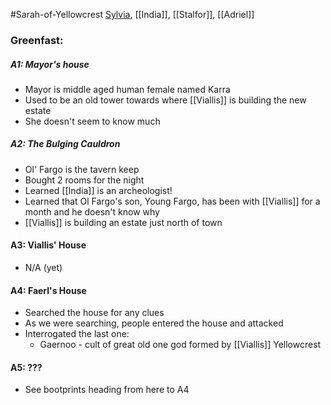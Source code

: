 #Sarah-of-Yellowcrest
[Sylvia](Sylvia.md), [[India]], [[Stalfor]], [[Adriel]]
### Greenfast:
##### A1: Mayor's house
- Mayor is middle aged human female named Karra
- Used to be an old tower towards where [[Viallis]] is building the new estate
- She doesn't seem to know much

##### A2: The Bulging Cauldron
- Ol' Fargo is the tavern keep
- Bought 2 rooms for the night
- Learned [[India]] is an archeologist!
- Learned that Ol Fargo's son, Young Fargo, has been with [[Viallis]] for a month and he doesn't know why
- [[Viallis]] is building an estate just north of town

#### A3: Viallis' House
- N/A (yet)

#### A4: Faerl's House
- Searched the house for any clues
- As we were searching, people entered the house and attacked
- Interrogated the last one:
	- Gaernoo - cult of great old one god formed by [[Viallis]] Yellowcrest

#### A5: ???
- See bootprints heading from here to A4